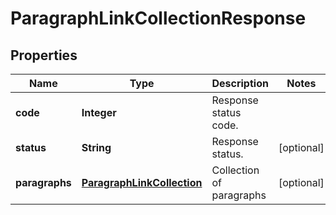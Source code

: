 
# ParagraphLinkCollectionResponse

## Properties
Name | Type | Description | Notes
------------ | ------------- | ------------- | -------------
**code** | **Integer** | Response status code. | 
**status** | **String** | Response status. |  [optional]
**paragraphs** | [**ParagraphLinkCollection**](ParagraphLinkCollection.md) | Collection of paragraphs |  [optional]



